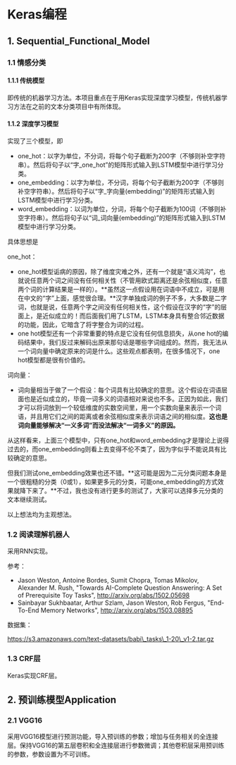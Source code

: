 # Keras编程

## 1. Sequential\_Functional\_Model

### 1.1 情感分类

#### 1.1.1 传统模型

即传统的机器学习方法。本项目重点在于用Keras实现深度学习模型，传统机器学习方法在之前的文本分类项目中有所体现。

#### 1.1.2 深度学习模型

实现了三个模型，即

* one\_hot：以字为单位，不分词，将每个句子截断为200字（不够则补空字符串）。然后将句子以“字\_one\_hot”的矩阵形式输入到LSTM模型中进行学习分类。
* one\_embedding：以字为单位，不分词，将每个句子截断为200字（不够则补空字符串）。然后将句子以“字\_字向量(embedding)”的矩阵形式输入到LSTM模型中进行学习分类。
* word\_embedding：以词为单位，分词，将每个句子截断为100词（不够则补空字符串）。然后将句子以“词\_词向量(embedding)”的矩阵形式输入到LSTM模型中进行学习分类。

具体思想是

one\_hot：

* one\_hot模型诟病的原因，除了维度灾难之外，还有一个就是“语义鸿沟”，也就说任意两个词之间没有任何相关性（不管用欧式距离还是余弦相似度，任意两个词的计算结果是一样的）。**虽然这一点假设用在词语中不成立，可是用在中文的“字”上面，感觉很合理。**汉字单独成词的例子不多，大多数是二字词，也就是说，任意两个字之间没有任何相关性，这个假设在汉字的“字”的层面上，是近似成立的！而后面我们用了LSTM，LSTM本身具有整合邻近数据的功能，因此，它暗含了将字整合为词的过程。
* one hot模型还有一个非常重要的特点是它没有任何信息损失，从one hot的编码结果中，我们反过来解码出原来那句话是哪些字词组成的。然而，我无法从一个词向量中确定原来的词是什么。这些观点都表明，在很多情况下，one hot模型都是很有价值的。

词向量：

* 词向量相当于做了一个假设：每个词具有比较确定的意思。这个假设在词语层面也是近似成立的，毕竟一词多义的词语相对来说也不多。正因为如此，我们才可以将词放到一个较低维度的实数空间里，用一个实数向量来表示一个词语，并且用它们之间的距离或者余弦相似度来表示词语之间的相似度。**这也是词向量能够解决“一义多词”而没法解决“一词多义”的原因。**

从这样看来，上面三个模型中，只有one\_hot和word\_embedding才是理论上说得过去的，而one\_embedding则看上去变得不伦不类了，因为字似乎不能说具有比较确定的意思。

但我们测试one\_embedding效果也还不错。**这可能是因为二元分类问题本身是一个很粗糙的分类（0或1），如果更多元的分类，可能one\_embedding的方式效果就降下来了。**不过，我也没有进行更多的测试了，大家可以选择多元分类的文本继续测试。

以上想法均为主观想法。

### 1.2 阅读理解机器人

采用RNN实现。

参考：

* Jason Weston, Antoine Bordes, Sumit Chopra, Tomas Mikolov, Alexander M. Rush, "Towards AI-Complete Question Answering: A Set of Prerequisite Toy Tasks", http://arxiv.org/abs/1502.05698
* Sainbayar Sukhbaatar, Arthur Szlam, Jason Weston, Rob Fergus, "End-To-End Memory Networks", http://arxiv.org/abs/1503.08895

数据集：

https://s3.amazonaws.com/text-datasets/babi\_tasks\_1-20\_v1-2.tar.gz

### 1.3 CRF层

Keras实现CRF层。

## 2. 预训练模型Application

### 2.1 VGG16 

采用VGG16模型进行预测功能，导入预训练的参数；增加与任务相关的全连接层。保持VGG16的第五层卷积和全连接层进行参数微调；其他卷积层采用预训练的参数，参数设置为不可训练。
